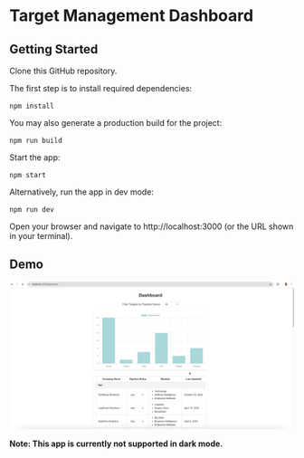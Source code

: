 # Target Management Dashboard

## Getting Started

Clone this GitHub repository.

The first step is to install required dependencies:

```
npm install
```

You may also generate a production build for the project:

```
npm run build
```

Start the app:

```
npm start
```

Alternatively, run the app in dev mode:

```
npm run dev
```

Open your browser and navigate to http://localhost:3000 (or the URL shown in your terminal).

## Demo

<a href="./demo/TargetManagementDashboardDemo.mov" target="_blank">
  <img src="./demo/DashboardDemoThumbnail.png" style="width:600px;" alt="Watch the video">
</a>

<br>

**Note: This app is currently not supported in dark mode.**
